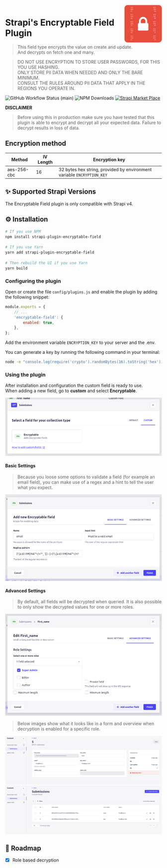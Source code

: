 <img src="logo_small.png" align="right" />

# Strapi's Encryptable Field Plugin

> This field type encrypts the value on create and update.  
> And decrypts on fetch one and many.

> DO NOT USE ENCRYPTION TO STORE USER PASSWORDS, FOR THIS YOU USE HASHING.  
> ONLY STORE PII DATA WHEN NEEDED AND ONLY THE BARE MINIMUM.   
> CONSULT THE RULES AROUND PII DATA THAT APPLY IN THE REGIONS YOU OPERATE IN.

![GitHub Workflow Status (main)](https://img.shields.io/github/actions/workflow/status/edwin-luijten/strapi-encryptable-field/npm-publish.yml?style=for-the-badge)
![NPM Downloads](https://img.shields.io/npm/dm/strapi-plugin-encryptable-field?style=for-the-badge)
[![Strapi Market Place](https://img.shields.io/badge/Strapi-Market%20Place-blue?style=for-the-badge)](https://market.strapi.io/plugins/strapi-plugin-encryptable-field)

**DISCLAIMER**
> Before using this in production make sure you have tested that this plugin is able to encrypt and decrypt all your
> expected data.
> Failure to decrypt results in loss of data.

## Encryption method

| Method      | IV Length | Encryption key                                                         |
|-------------|-----------|------------------------------------------------------------------------|
| aes-256-cbc | 16        | 32 bytes hex string, provided by environment variable `ENCRYPTION_KEY` |

## ✨ Supported Strapi Versions

The Encryptable Field plugin is only compatible with Strapi v4.

## ⚙️ Installation

```bash
# If you use NPM
npm install strapi-plugin-encryptable-field

# If you use Yarn
yarn add strapi-plugin-encryptable-field

# Then rebuild the UI if you use Yarn
yarn build
```

### Configuring the plugin

Open or create the file `config/plugins.js` and enable the plugin by adding the following snippet:

```js
module.exports = {
    // ...
    'encryptable-field': {
        enabled: true,
    },
};
```

Add the environment variable `ENCRYPTION_KEY` to your server and the .env.

You can generate a key by running the following command in your terminal:

```bash
node -e "console.log(require('crypto').randomBytes(16).toString('hex'));"
```

### Using the plugin

After installation and configuration the custom field is ready to use.  
When adding a new field, go to **custom** and select **Encryptable**.

![Select Encryptable in the Custom tab when adding a new field.](https://github.com/Edwin-Luijten/strapi-encryptable-field/raw/main/assets/encryptable_field.png "Encryptable Field")

#### Basic Settings

> Because you loose some options to validate a field (for example an email field), you can make use of a regex and a
> hint to
> tell the user what you expect.

![Set a validation regex and input hint.](https://github.com/Edwin-Luijten/strapi-encryptable-field/raw/main/assets/encryptable_field_settings.png "Field Settings")

#### Advanced Settings

> By default, all fields will be decrypted when queried. It is also possible to only show the decrypted values for one
> or
> more roles.

![Select one or more roles to show decrypted value to](https://github.com/Edwin-Luijten/strapi-encryptable-field/raw/main/assets/role_based_decryption_settings.png "Select Roles")

> Below images show what it looks like in a form and overview when decryption is enabled for a specific role.

![](https://github.com/Edwin-Luijten/strapi-encryptable-field/raw/main/assets/role_based_decryption_form.png "Role Based Decryption In A Form")
![](https://github.com/Edwin-Luijten/strapi-encryptable-field/raw/main/assets/role_based_decryption_overview.png "Role Based Decryption On The Overview")

## 🚀 Roadmap

- [x] Role based decryption
